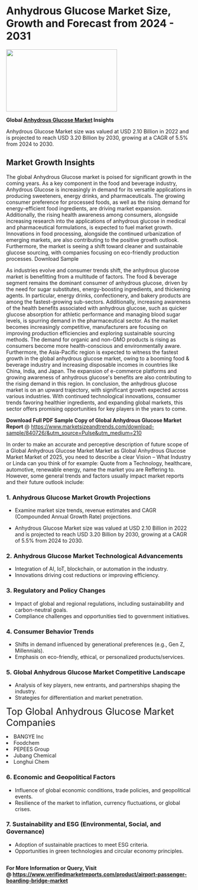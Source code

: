 <H1>Anhydrous Glucose Market Size, Growth and Forecast from 2024 - 2031</H1><img class="aligncenter size-medium wp-image-584254" src="https://thirdeyenews.in/wp-content/uploads/2024/09/Global-Market-Research-300x168.jpeg" alt="" width="300" height="168" /><p><strong>Global&nbsp;<a href="https://www.marketsizeandtrends.com/download-sample/840726/&amp;utm_source=Pulse&amp;utm_medium=210">Anhydrous Glucose Market</a> Insights</strong></p><p>Anhydrous Glucose Market size was valued at USD 2.10 Billion in 2022 and is projected to reach USD 3.20 Billion by 2030, growing at a CAGR of 5.5% from 2024 to 2030.</p><p><h2>Market Growth Insights</h2> <p>The global Anhydrous Glucose market is poised for significant growth in the coming years. As a key component in the food and beverage industry, Anhydrous Glucose is increasingly in demand for its versatile applications in producing sweeteners, energy drinks, and pharmaceuticals. The growing consumer preference for processed foods, as well as the rising demand for energy-efficient food ingredients, are driving market expansion. Additionally, the rising health awareness among consumers, alongside increasing research into the applications of anhydrous glucose in medical and pharmaceutical formulations, is expected to fuel market growth. Innovations in food processing, alongside the continued urbanization of emerging markets, are also contributing to the positive growth outlook. Furthermore, the market is seeing a shift toward cleaner and sustainable glucose sourcing, with companies focusing on eco-friendly production processes. Download Sample</p> <p>As industries evolve and consumer trends shift, the anhydrous glucose market is benefitting from a multitude of factors. The food & beverage segment remains the dominant consumer of anhydrous glucose, driven by the need for sugar substitutes, energy-boosting ingredients, and thickening agents. In particular, energy drinks, confectionery, and bakery products are among the fastest-growing sub-sectors. Additionally, increasing awareness of the health benefits associated with anhydrous glucose, such as quicker glucose absorption for athletic performance and managing blood sugar levels, is spurring demand in the pharmaceutical sector. As the market becomes increasingly competitive, manufacturers are focusing on improving production efficiencies and exploring sustainable sourcing methods. The demand for organic and non-GMO products is rising as consumers become more health-conscious and environmentally aware. Furthermore, the Asia-Pacific region is expected to witness the fastest growth in the global anhydrous glucose market, owing to a booming food & beverage industry and increasing disposable incomes in countries like China, India, and Japan. The expansion of e-commerce platforms and growing awareness of anhydrous glucose's benefits are also contributing to the rising demand in this region. In conclusion, the anhydrous glucose market is on an upward trajectory, with significant growth expected across various industries. With continued technological innovations, consumer trends favoring healthier ingredients, and expanding global markets, this sector offers promising opportunities for key players in the years to come. </p><p><span class=""><strong>Download Full PDF Sample Copy of Global Anhydrous Glucose Market Report</strong> @ <a href="https://www.marketsizeandtrends.com/download-sample/840726/&amp;utm_source=Pulse&amp;utm_medium=210" target="_blank">https://www.marketsizeandtrends.com/download-sample/840726/&amp;utm_source=Pulse&amp;utm_medium=210</a></span></p><p>In order to make an accurate and perceptive description of future scope of a Global&nbsp;Anhydrous Glucose Market Market as Global&nbsp;Anhydrous Glucose Market Market of 2025, you need to describe a clear Vision &ndash; What Industry or Linda can you think of for example: Quote from a Technology, healthcare, automotive, renewable energy, name the market you are Reffering to. However, some general trends and factors usually impact market reports and their future outlook include:</p><h3>1.&nbsp;<strong>Anhydrous Glucose Market Growth Projections</strong></h3><ul><li>Examine market size trends, revenue estimates and CAGR (Compounded Annual Growth Rate) projections.</li><li><p>Anhydrous Glucose Market size was valued at USD 2.10 Billion in 2022 and is projected to reach USD 3.20 Billion by 2030, growing at a CAGR of 5.5% from 2024 to 2030.</p></li></ul><h3>2.&nbsp;<strong>Anhydrous Glucose Market Technological Advancements</strong></h3><ul><li>Integration of AI, IoT, blockchain, or automation in the industry.</li><li>Innovations driving cost reductions or improving efficiency.</li></ul><h3>3.&nbsp;<strong>Regulatory and Policy Changes</strong></h3><ul><li>Impact of global and regional regulations, including sustainability and carbon-neutral goals.</li><li>Compliance challenges and opportunities tied to government initiatives.</li></ul><h3>4.&nbsp;<strong>Consumer Behavior Trends</strong></h3><ul><li>Shifts in demand influenced by generational preferences (e.g., Gen Z, Millennials).</li><li>Emphasis on eco-friendly, ethical, or personalized products/services.</li></ul><h3>5.&nbsp;<strong>Global Anhydrous Glucose Market Competitive Landscape</strong></h3><ul><li>Analysis of key players, new entrants, and partnerships shaping the industry.</li><li>Strategies for differentiation and market penetration.</li></ul><p data-pm-slice="1 1 []"><span style="color: inherit; font-family: inherit; font-size: 25px;">Top Global Anhydrous Glucose Market Companies</span></p><div class="" data-test-id=""><p><li>BANGYE Inc</li><li> Foodchem</li><li> PEPEES Group</li><li> Jubang Chemical</li><li> Longhui Chem</li></p></div><h3>6.&nbsp;<strong>Economic and Geopolitical Factors</strong></h3><ul><li>Influence of global economic conditions, trade policies, and geopolitical events.</li><li>Resilience of the market to inflation, currency fluctuations, or global crises.</li></ul><h3>7.&nbsp;<strong>Sustainability and ESG (Environmental, Social, and Governance)</strong></h3><ul><li>Adoption of sustainable practices to meet ESG criteria.</li><li>Opportunities in green technologies and circular economy principles.</li></ul><h2><strong style="font-size: 14px;">For More Information or Query, Visit @&nbsp;</strong><a style="background-color: #ffffff; font-size: 14px;" href="https://www.marketsizeandtrends.com/report/anhydrous-glucose-market/" target="_blank">https://www.verifiedmarketreports.com/product/airport-passenger-boarding-bridge-market</a></h2>
